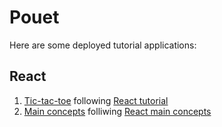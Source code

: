 # Pouet

Here are some deployed tutorial applications:

## React

1.  [Tic-tac-toe](/tutorials/react/tic-tac-toe) following 
    [React tutorial](https://reactjs.org/tutorial/tutorial.html)
2.  [Main concepts](/tutorials/react/main-concepts) folliwing 
    [React main concepts](https://reactjs.org/docs/hello-world.html)

